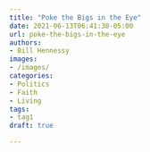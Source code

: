 ```yaml
---
title: "Poke the Bigs in the Eye"
date: 2021-06-13T06:41:38-05:00
url: poke-the-bigs-in-the-eye
authors: 
- Bill Hennessy
images: 
- /images/
categories: 
- Politics
- Faith
- Living
tags: 
- tag1
draft: true

---
```



